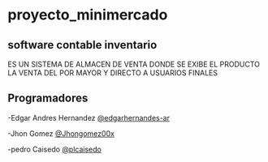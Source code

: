 # proyecto_minimercado
## software contable  inventario 
ES UN SISTEMA DE ALMACEN DE VENTA DONDE SE EXIBE EL PRODUCTO LA VENTA DEL POR MAYOR Y DIRECTO A USUARIOS FINALES 

## Programadores
-Edgar Andres Hernandez [@edgarhernandes-ar](https://github.com/edgarhernandes-ar)


-Jhon Gomez [@Jhongomez00x](https://github.com/Jhongomez00x)




-pedro Caisedo [@plcaisedo](https://github.com/@plcaisedo)


